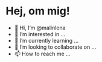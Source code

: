 # Hej, om mig!

- 👋 Hi, I’m @malinlena
- 👀 I’m interested in ...
- 🌱 I’m currently learning ...
- 💞️ I’m looking to collaborate on ...
- 📫 How to reach me ...

<!---
malinlena/malinlena is a ✨ special ✨ repository because its `README.md` (this file) appears on your GitHub profile.
You can click the Preview link to take a look at your changes.
--->
